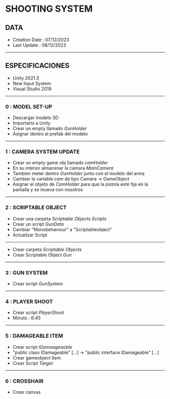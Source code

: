 # SHOOTING SYSTEM
## DATA
- Creation Date : 07/12/2023
- Last Update : 08/12/2023
---
## ESPECIFICACIONES
- Unity 2021.3
- New Input System
- Visual Studio 2019
---
### 0 : MODEL SET-UP
- Descargar modelo 3D
- Importarlo a Unity
- Crear un empty llamado _GunHolder_
- Asignar dentro al prefab del modelo
---
### 1 : CAMERA SYSTEM UPDATE
- Crear un empty game obj llamado _camHolder_
- En su interior almacenar la camara _MainCamera_
- Tambien meter dentro _GunHolder_ junto con el modelo del arma
- Cambiar la variable _cam_ de tipo Camara -> GameObject
- Asignar el objeto de _CamHolder_ para que la pistola esté fija en la pantalla y se mueva con nosotros
---
### 2 : SCRIPTABLE OBJECT
- Crear una carpeta _Scriptable Objects Scripts_
- Crear un script _GunData_
- Cambiar "Monobehaviour" a "Scriptableobject"
- Actualizar Script
---
- Crear carpeta _Scriptable Objects_
- Crear Scriptable Object _Gun_
---
### 3 : GUN SYSTEM
- Crear script _GunSystem_
---
### 4 : PLAYER SHOOT
- Crear script _PlayerShoot_
- Minuto : 6:45
---

### 5 : DAMAGEABLE ITEM
- Crear script _IDamaageaoble_
- "public class IDamageable"   [...] -> "public interface IDamageable" [...]
- Crear gameobject Item
- Crear Script _Target_
---
### 6 : CROSSHAIR
- Crear canvas
